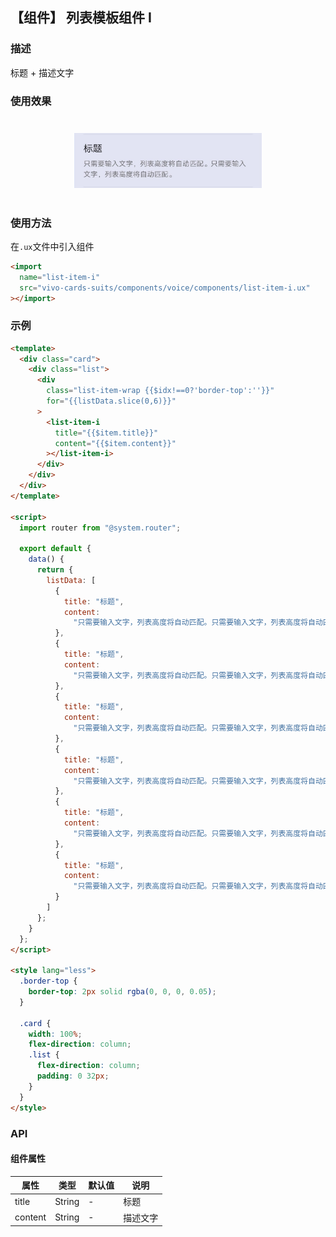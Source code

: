 ## 【组件】 列表模板组件 I

### 描述

标题 + 描述文字

### 使用效果

<div style="text-align: center;margin: 40px;">
  <img src="../../assets/voice-list-item-i-1.jpg" style="width:300px" alt="voice-list-item-i-1"/>
</div>

### 使用方法

在`.ux`文件中引入组件

```html
<import
  name="list-item-i"
  src="vivo-cards-suits/components/voice/components/list-item-i.ux"
></import>
```

### 示例

```html
<template>
  <div class="card">
    <div class="list">
      <div
        class="list-item-wrap {{$idx!==0?'border-top':''}}"
        for="{{listData.slice(0,6)}}"
      >
        <list-item-i
          title="{{$item.title}}"
          content="{{$item.content}}"
        ></list-item-i>
      </div>
    </div>
  </div>
</template>

<script>
  import router from "@system.router";

  export default {
    data() {
      return {
        listData: [
          {
            title: "标题",
            content:
              "只需要输入文字，列表高度将自动匹配。只需要输入文字，列表高度将自动匹配。"
          },
          {
            title: "标题",
            content:
              "只需要输入文字，列表高度将自动匹配。只需要输入文字，列表高度将自动匹配。"
          },
          {
            title: "标题",
            content:
              "只需要输入文字，列表高度将自动匹配。只需要输入文字，列表高度将自动匹配。"
          },
          {
            title: "标题",
            content:
              "只需要输入文字，列表高度将自动匹配。只需要输入文字，列表高度将自动匹配。"
          },
          {
            title: "标题",
            content:
              "只需要输入文字，列表高度将自动匹配。只需要输入文字，列表高度将自动匹配。"
          },
          {
            title: "标题",
            content:
              "只需要输入文字，列表高度将自动匹配。只需要输入文字，列表高度将自动匹配。"
          }
        ]
      };
    }
  };
</script>

<style lang="less">
  .border-top {
    border-top: 2px solid rgba(0, 0, 0, 0.05);
  }

  .card {
    width: 100%;
    flex-direction: column;
    .list {
      flex-direction: column;
      padding: 0 32px;
    }
  }
</style>
```

### API

#### 组件属性

| 属性    | 类型   | 默认值 | 说明     |
| ------- | ------ | ------ | -------- |
| title   | String | -      | 标题     |
| content | String | -      | 描述文字 |
